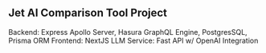 ## Jet AI Comparison Tool Project

Backend: Express Apollo Server, Hasura GraphQL Engine, PostgresSQL, Prisma ORM
Frontend: NextJS
LLM Service: Fast API w/ OpenAI Integration
